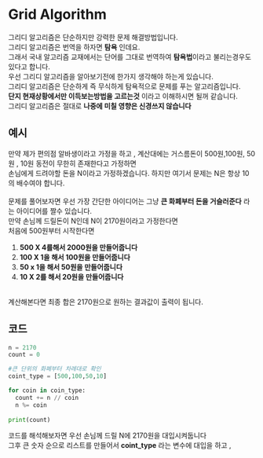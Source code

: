 # Grid Algorithm

그리디 알고리즘은 단순하지만 강력한 문제 해결방법입니다.<br />
그리디 알고리즘은 번역을 하자면 **탐욕** 인데요.<br />
그래서 국내 알고리즘 교재에서는 단어를 그대로 번역하여 **탐욕법**이라고 불리는경우도 있다고 합니다.<br />
우선 그리디 알고리즘을 알아보기전에 한가지 생각해야 하는게 있습니다. <br />
그리디 알고리즘은 단순하게 즉 무식하게 탐욕적으로 문제를 푸는 알고리즘입니다.<br />
**단지 현재상황에서만 이득보는방법을 고르는것** 이라고 이해하시면 될꺼 같습니다.<br />
그리디 알고리즘은 절대로 **나중에 미칠 영향은 신경쓰지 않습니다**

## 예시
만약 제가 편의점 알바생이라고 가정을 하고 , 계산대에는 거스름돈이 500원,100원, 50원 , 10원 동전이 무한히 존재한다고 가정하면<br />
손님에게 드려야할 돈을 N이라고 가정하겠습니다. 하지만 여기서 문제는 N은 항상 10의 배수여야 합니다.<br />
<br />
문제를 풀어보자면 우선 가장 간단한 아이디어는 그냥 **큰 화폐부터 돈을 거슬러준다** 라는 아이디어를 짤수 있습니다.<br />
만약 손님께 드릴돈이 N인데 N이 2170원이라고 가정한다면 <br />
처음에 500원부터 시작한다면 
1. **500 X 4를해서 2000원을 만들어줍니다** 
2. **100 X 1을 해서 100원을 만들어줍니다**
3. **50 x 1을 해서 50원을 만들어줍니다** 
4. **10 X 2를 해서 20원을 만들어줍니다**
<br />
계산해본다면 최종 합은 2170원으로 원하는 결과값이 출력이 됩니다.

## 코드
~~~python
n = 2170
count = 0

#큰 단위의 화폐부터 차례대로 확인
coint_type = [500,100,50,10]

for coin in coin_type:
  count += n // coin 
  n %= coin
  
print(count)
~~~

코드를 해석해보자면 우선 손님께 드릴 N에 2170원을 대입시켜둡니다<br />
그후 큰 숫자 순으로 리스트를 만들어서 **coint_type** 라는 변수에 대입을 하고 , <br>



